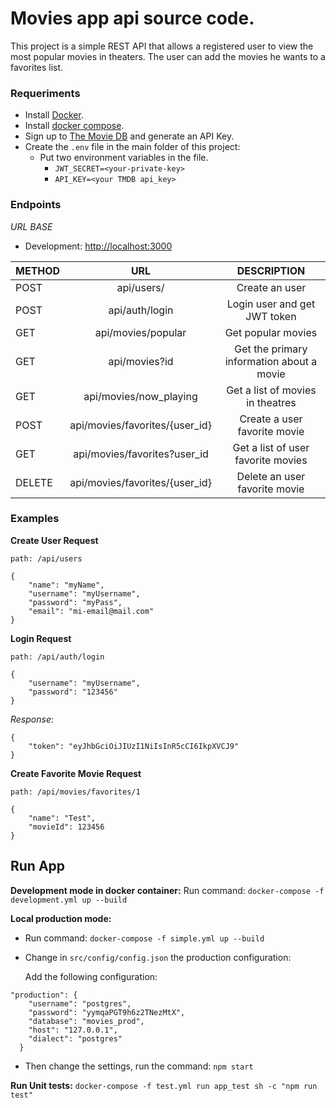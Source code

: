 # Movies app api source code.

This project is a simple REST API that allows a registered user to view the most popular movies in theaters.
The user can add the movies he wants to a favorites list.

### Requeriments

- Install [Docker](https://docs.docker.com/engine/install/).
- Install [docker compose](https://docs.docker.com/compose/install/).
- Sign up to [The Movie DB](https://www.themoviedb.org/) and generate an API Key.
- Create the `.env` file in the main folder of this project:
  - Put two environment variables in the file.
    - `JWT_SECRET=<your-private-key>`
    - `API_KEY=<your TMDB api_key>`


### Endpoints

*URL BASE*

  - Development: [http://localhost:3000](http://localhost:3000)

| METHOD   | URL                                | DESCRIPTION                              | 
| ---------|:----------------------------------:|:----------------------------------------:|
| POST     | api/users/                         | Create an user                           |                                
| POST     | api/auth/login                     | Login user and get JWT token             |                                
| GET      | api/movies/popular                 | Get popular movies                       |                                
| GET      | api/movies?id                      | Get the primary information about a movie|                                
| GET      | api/movies/now_playing             | Get a list of movies in theatres         |                                
| POST     | api/movies/favorites/{user_id}     | Create a user favorite movie             |                                
| GET      | api/movies/favorites?user_id       | Get a list of user favorite movies       |                                
| DELETE   | api/movies/favorites/{user_id}     | Delete an user favorite movie            |                                

### Examples

**Create User Request**

`path: /api/users` 

``` 
{
    "name": "myName",
    "username": "myUsername",
    "password": "myPass",
    "email": "mi-email@mail.com"
}
```

**Login Request**

`path: /api/auth/login` 

``` 
{
    "username": "myUsername",
    "password": "123456"
}
```

*Response*:
```
{
    "token": "eyJhbGciOiJIUzI1NiIsInR5cCI6IkpXVCJ9"
}

``` 

**Create Favorite Movie Request**

`path: /api/movies/favorites/1` 

``` 
{
    "name": "Test",
    "movieId": 123456
}
```

## Run App

**Development mode in docker container:** 
Run command: `docker-compose -f development.yml up --build`

**Local production mode:**
- Run command: ``docker-compose -f simple.yml up --build`` 
- Change in ``src/config/config.json`` the production configuration:

  Add the following configuration:

```
"production": {
    "username": "postgres",
    "password": "yymqaPGT9h6z2TNezMtX",
    "database": "movies_prod",
    "host": "127.0.0.1",
    "dialect": "postgres"
  }
``` 
 - Then change the settings, run the command: ``npm start`` 
 
 **Run Unit tests:**
``docker-compose -f test.yml run app_test sh -c "npm run test"``
